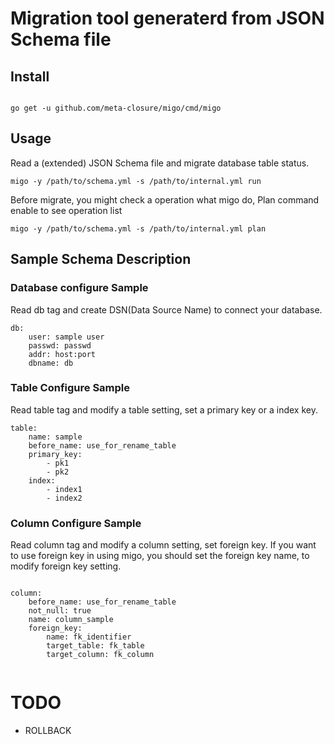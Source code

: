 # Migration tool generaterd from JSON Schema file

## Install

```sh:

go get -u github.com/meta-closure/migo/cmd/migo

```

## Usage
Read a (extended) JSON Schema file and migrate database table status.

```sh:
migo -y /path/to/schema.yml -s /path/to/internal.yml run
```

Before migrate, you might check a operation what migo do,
Plan command enable to see operation list

```sh;
migo -y /path/to/schema.yml -s /path/to/internal.yml plan
```

## Sample Schema Description

### Database configure Sample

Read db tag and create DSN(Data Source Name) to connect your database.

```yaml:
db:
    user: sample user
    passwd: passwd
    addr: host:port
    dbname: db

```

### Table Configure Sample

Read table tag and modify a table setting, set a primary key or a index key.

```yaml:
table:
    name: sample
    before_name: use_for_rename_table
    primary_key:
        - pk1
        - pk2
    index:
        - index1
        - index2
```

### Column Configure Sample

Read column tag and modify a column setting, set foreign key.
If you want to use foreign key in using migo, you should set the foreign key name,
to modify foreign key setting.

```yaml:

column:
    before_name: use_for_rename_table
    not_null: true
    name: column_sample
    foreign_key:
        name: fk_identifier
        target_table: fk_table
        target_column: fk_column
        
```

# TODO

- ROLLBACK
